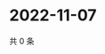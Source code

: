 # 2022-11-07

共 0 条

<!-- BEGIN WEIBO -->
<!-- 最后更新时间 Mon Nov 07 2022 16:08:11 GMT+0800 (China Standard Time) -->

<!-- END WEIBO -->
